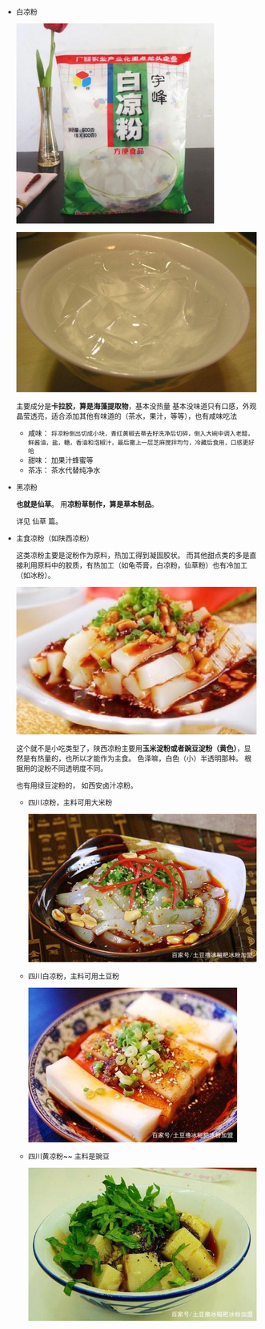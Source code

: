 
* 白凉粉

  ![点击查看源网页](_pics/凉粉_yonka/u=3435259334,1233050016&fm=26&gp=0.jpg)

  ![点击查看源网页](_pics/凉粉_yonka/timg)

  主要成分是**卡拉胶，算是海藻提取物**，基本没热量
  基本没味道只有口感，外观晶莹透亮，适合添加其他有味道的（茶水，果汁，等等），也有咸味吃法

  * 咸味： `将凉粉倒出切成小块，青红黄椒去蒂去籽洗净后切碎，倒入大碗中调入老醋，鲜酱油，盐，糖，香油和泡椒汁，最后撒上一层芝麻搅拌均匀，冷藏后食用，口感更好哈`
  * 甜味： 加果汁蜂蜜等
  * 茶冻： 茶水代替纯净水

* 黑凉粉

  **也就是仙草**。 用**凉粉草制作，算是草本制品**。

  详见 仙草 篇。

* 主食凉粉（如陕西凉粉）
  
  这类凉粉主要是淀粉作为原料，热加工得到凝固胶状。 而其他甜点类的多是直接利用原料中的胶质，有热加工（如龟苓膏，白凉粉，仙草粉）也有冷加工（如冰粉）。
  
  ![img](_pics/凉粉_yonka/b7003af33a87e950a72b79901d385343fbf2b40a.jpg)
  
  这个就不是小吃类型了，陕西凉粉主要用**玉米淀粉或者豌豆淀粉（黄色）**，显然是有热量的，也所以才能作为主食。
  色泽嘛，白色（小）半透明那种。 根据用的淀粉不同透明度不同。
  
  也有用绿豆淀粉的， 如西安卤汁凉粉。
  
  * 四川凉粉，主料可用大米粉
  
    ![img](_pics/凉粉_yonka/u=2077977375,1047131965&fm=173&app=25&f=JPEG)
  
  * 四川白凉粉，主料可用土豆粉
  
    ![img](_pics/凉粉_yonka/u=4211005668,3333007722&fm=173&app=25&f=JPEG)
  
  * 四川黄凉粉~~ 主料是豌豆
  
    ![img](_pics/凉粉_yonka/u=1519561039,2698943349&fm=173&app=25&f=JPEG)
  
  